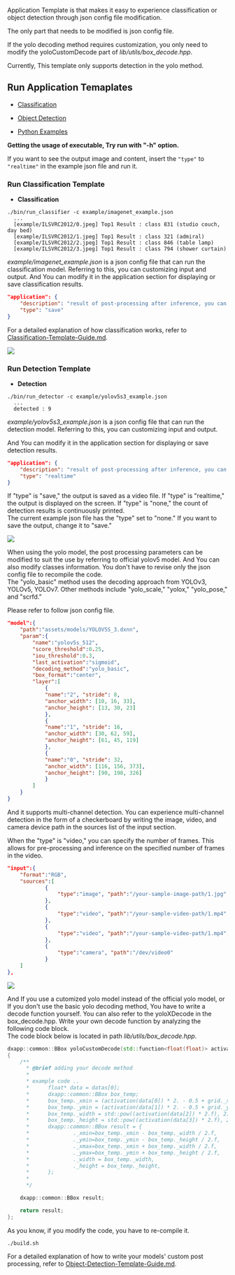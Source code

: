 Application Template is that makes it easy to experience classification or object detection through json config file modification.

The only part that needs to be modified is json config file.

If the yolo decoding method requires customization, you only need to modify the yoloCustomDecode part of *lib/utils/box_decode.hpp*.

Currently, This template only supports detection in the yolo method.

## Run Application Temaplates

- [Classification](./Classification-Template-Guide.md)

- [Object Detection](./Object-Detection-Template-Guide.md)

- [Python Examples](./Python-Example-Guide.md)

**Getting the usage of executable, Try run with "-h" option.**

If you want to see the output image and content, insert the `"type"` to `"realtime"` in the example json file and run it.

### Run Classification Template

- **Classification**

```shell
./bin/run_classifier -c example/imagenet_example.json
  ...
  [example/ILSVRC2012/0.jpeg] Top1 Result : class 831 (studio couch, day bed)
  [example/ILSVRC2012/1.jpeg] Top1 Result : class 321 (admiral)
  [example/ILSVRC2012/2.jpeg] Top1 Result : class 846 (table lamp)
  [example/ILSVRC2012/3.jpeg] Top1 Result : class 794 (shower curtain)
```

*example/imagenet_example.json* is a json config file that can run the classification model. Referring to this, you can customizing input and output.
And You can modify it in the application section for displaying or save classification results.

```json
"application": {
    "description": "result of post-processing after inference, you can use \"save\" or \"realtime\" or \"none\"",
    "type": "save"
}
```

For a detailed explanation of how classification works, refer to [Classification-Template-Guide.md](./Classification-Template-Guide.md).

![](./resources/2.jpeg-result.jpg)


### Run Detection Template

- **Detection**

```shell
./bin/run_detector -c example/yolov5s3_example.json
  ...
  detected : 9
```

*example/yolov5s3_example.json* is a json config file that can run the detection model. Referring to this, you can customizing input and output.

And You can modify it in the application section for displaying or save detection results.

```json
"application": {
    "description": "result of post-processing after inference, you can use \"save\" or \"realtime\" or \"none\"",
    "type": "realtime"
}
```

If "type" is "save," the output is saved as a video file. If "type" is "realtime," the output is displayed on the screen. If "type" is "none," the count of detection results is continuously printed.  
The current example json file has the "type" set to "none." If you want to save the output, change it to "save."

![](./resources/result_yolov5s.jpg)

When using the yolo model, the post processing parameters can be modified to suit the use by referring to official yolov5 model.
And You can also modify classes information.
You don't have to revise only the json config file to recompile the code.  
The "yolo_basic" method uses the decoding approach from YOLOv3, YOLOv5, YOLOv7. Other methods include "yolo_scale," "yolox," "yolo_pose," and "scrfd."

Please refer to follow json config file.

```json
"model":{
    "path":"assets/models/YOLOV5S_3.dxnn",
    "param":{
        "name":"yolov5s_512",
        "score_threshold":0.25,
        "iou_threshold":0.3,
        "last_activation":"sigmoid",
        "decoding_method":"yolo_basic",
        "box_format":"center",
        "layer":[
            {
            "name":"2", "stride": 8,
            "anchor_width": [10, 16, 33],
            "anchor_height": [13, 30, 23]
            },
            {
            "name":"1", "stride": 16,
            "anchor_width": [30, 62, 59],
            "anchor_height": [61, 45, 119]
            },
            {
            "name":"0", "stride": 32,
            "anchor_width": [116, 156, 373],
            "anchor_height": [90, 198, 326]
            }
        ]
    }
}
```

And it supports multi-channel detection.
You can experience multi-channel detection in the form of a checkerboard by writing the image, video, and camera device path in the sources list of the input section.

When the "type" is "video," you can specify the number of frames. This allows for pre-processing and inference on the specified number of frames in the video.

```json
"input":{
    "format":"RGB",
    "sources":[
            {
                "type":"image", "path":"/your-sample-image-path/1.jpg"
            },
            {
                "type":"video", "path":"/your-sample-video-path/1.mp4"
            },
            {
                "type":"video", "path":"/your-sample-video-path/1.mp4", "frames":100
            },
            {
                "type":"camera", "path":"/dev/video0"
            }
    ]
},
```

![](./resources/result_multiChannel.jpg)

And If you use a cutomized yolo model instead of the official yolo model, or If you don't use the basic yolo decoding method,
You have to write a decode function yourself. You can also refer to the yoloXDecode in the box_decode.hpp.
Write your own decode function by analyzing the following code block.  
The code block below is located in path *lib/utils/box_decode.hpp*.

```cpp
dxapp::common::BBox yoloCustomDecode(std::function<float(float)> activation, std::vector<float*> datas, dxapp::common::Point grid, dxapp::common::Size anchor, int stride, float scale)
{
    /**
      * @brief adding your decode method
      *
      * example code ..
      *      float* data = datas[0];
      *      dxapp::common::BBox box_temp;
      *      box_temp._xmin = (activation(data[0]) * 2. - 0.5 + grid._x ) * stride; //center x
      *      box_temp._ymin = (activation(data[1]) * 2. - 0.5 + grid._y ) * stride; //center y
      *      box_temp._width = std::pow((activation(data[2]) * 2.f), 2) * anchor._width;
      *      box_temp._height = std::pow((activation(data[3]) * 2.f), 2) * anchor._height;
      *      dxapp::common::BBox result = {
      *              ._xmin=box_temp._xmin - box_temp._width / 2.f,
      *              ._ymin=box_temp._ymin - box_temp._height / 2.f,
      *              ._xmax=box_temp._xmin + box_temp._width / 2.f,
      *              ._ymax=box_temp._ymin + box_temp._height / 2.f,
      *              ._width = box_temp._width,
      *              ._height = box_temp._height,
      *      };
      *
      */

    dxapp::common::BBox result;

    return result;
};
```

As you know, if you modify the code, you have to re-compile it.

```shell
./build.sh
```

For a detailed explanation of how to write your models' custom post processing, refer to [Object-Detection-Template-Guide.md](./Object-Detection-Template-Guide.md).

